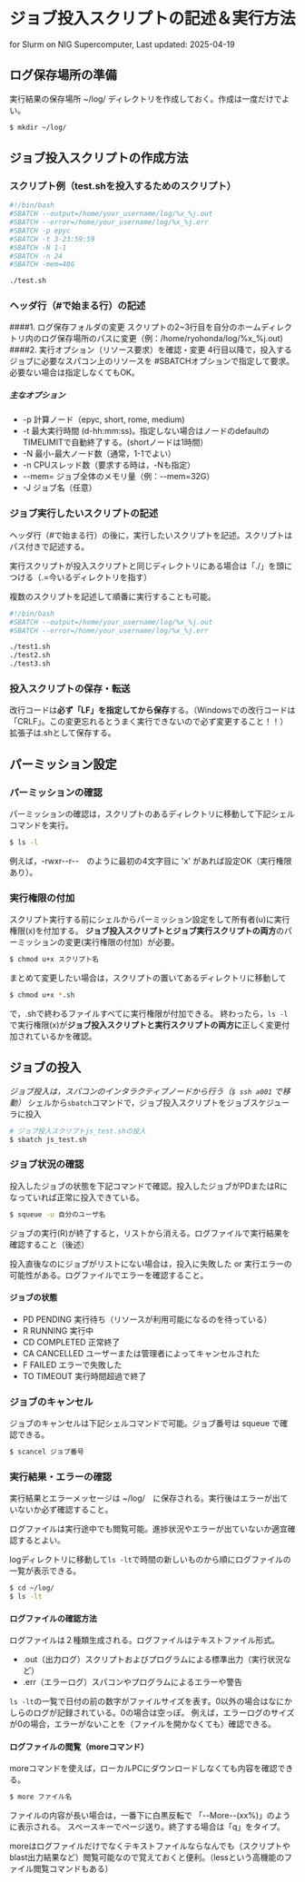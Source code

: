 # ジョブ投入スクリプトの記述＆実行方法 
for Slurm on NIG Supercomputer, Last updated: 2025-04-19

## ログ保存場所の準備
実行結果の保存場所 ~/log/ ディレクトリを作成しておく。作成は一度だけでよい。
```bash
$ mkdir ~/log/
```

## ジョブ投入スクリプトの作成方法
### スクリプト例（test.shを投入するためのスクリプト）
```bash
#!/bin/bash
#SBATCH --output=/home/your_username/log/%x_%j.out
#SBATCH --error=/home/your_username/log/%x_%j.err
#SBATCH -p epyc
#SBATCH -t 3-23:59:59
#SBATCH -N 1-1 
#SBATCH -n 24
#SBATCH -mem=48G

./test.sh
```

### ヘッダ行（#で始まる行）の記述
####1. ログ保存フォルダの変更
スクリプトの2~3行目を自分のホームディレクトリ内のログ保存場所のパスに変更（例：/home/ryohonda/log/%x_%j.out)
####2. 実行オプション（リソース要求）を確認・変更
4行目以降で，投入するジョブに必要なスパコン上のリソースを #SBATCHオプションで指定して要求。必要ない場合は指定しなくてもOK。
##### 主なオプション
- -p 計算ノード（epyc, short, rome, medium)
- -t 最大実行時間 (d-hh:mm:ss)。指定しない場合はノードのdefaultのTIMELIMITで自動終了する。(shortノードは1時間）
- -N 最小-最大ノード数（通常，1-1でよい）
- -n CPUスレッド数（要求する時は，-Nも指定）
- --mem= ジョブ全体のメモリ量（例：--mem=32G）
- -J ジョブ名（任意）

### ジョブ実行したいスクリプトの記述
ヘッダ行（#で始まる行）の後に，実行したいスクリプトを記述。スクリプトはパス付きで記述する。

実行スクリプトが投入スクリプトと同じディレクトリにある場合は「./」を頭につける（.=今いるディレクトリを指す）

複数のスクリプトを記述して順番に実行することも可能。
```bash
#!/bin/bash
#SBATCH --output=/home/your_username/log/%x_%j.out
#SBATCH --error=/home/your_username/log/%x_%j.err

./test1.sh
./test2.sh
./test3.sh
```
### 投入スクリプトの保存・転送
改行コードは**必ず「LF」を指定してから保存**する。（Windowsでの改行コードは「CRLF」。この変更忘れるとうまく実行できないので必ず変更すること！！）
拡張子は.shとして保存する。

## パーミッション設定 
### パーミッションの確認
パーミッションの確認は，スクリプトのあるディレクトリに移動して下記シェルコマンドを実行。
```bash
$ ls -l
```
例えば，-rwxr--r--　のように最初の4文字目に 'x' があれば設定OK（実行権限あり）。

### 実行権限の付加
スクリプト実行する前にシェルからパーミッション設定をして所有者(u)に実行権限(x)を付加する。
**ジョブ投入スクリプトとジョブ実行スクリプトの両方**のパーミッションの変更(実行権限の付加）が必要。
```bash
$ chmod u+x スクリプト名 
```
まとめて変更したい場合は，スクリプトの置いてあるディレクトリに移動して
```bash
$ chmod u+x *.sh
```
で，.shで終わるファイルすべてに実行権限が付加できる。
終わったら，`ls -l`で実行権限(x)が**ジョブ投入スクリプトと実行スクリプトの両方に**正しく変更付加されているかを確認。

## ジョブの投入
*ジョブ投入は，スパコンのインタラクティブノードから行う（`$ ssh a001` で移動）*
シェルから`sbatch`コマンドで，ジョブ投入スクリプトをジョブスケジューラに投入
```bash
# ジョブ投入スクリプトjs_test.shの投入
$ sbatch js_test.sh
```
### ジョブ状況の確認 
投入したジョブの状態を下記コマンドで確認。投入したジョブがPDまたはRになっていれば正常に投入できている。
```bash
$ squeue -u 自分のユーザ名
```
ジョブの実行(R)が終了すると，リストから消える。ログファイルで実行結果を確認すること（後述）

投入直後なのにジョブがリストにない場合は，投入に失敗した or 実行エラーの可能性がある。ログファイルでエラーを確認すること。

#### ジョブの状態 ####
- PD	PENDING	実行待ち（リソースが利用可能になるのを待っている）
- R	RUNNING	実行中
- CD	COMPLETED	正常終了
- CA	CANCELLED	ユーザーまたは管理者によってキャンセルされた
- F	FAILED	エラーで失敗した
- TO	TIMEOUT	実行時間超過で終了

### ジョブのキャンセル
ジョブのキャンセルは下記シェルコマンドで可能。ジョブ番号は squeue で確認できる。
```bash
$ scancel ジョブ番号
```
### 実行結果・エラーの確認 
実行結果とエラーメッセージは ~/log/　に保存される。実行後はエラーが出ていないか必ず確認すること。

ログファイルは実行途中でも閲覧可能。進捗状況やエラーが出ていないか適宜確認するとよい。

logディレクトリに移動して`ls -lt`で時間の新しいものから順にログファイルの一覧が表示できる。
```bash
$ cd ~/log/
$ ls -lt
```
#### ログファイルの確認方法
ログファイルは２種類生成される。ログファイルはテキストファイル形式。
- .out（出力ログ）スクリプトおよびプログラムによる標準出力（実行状況など）
- .err（エラーログ）スパコンやプログラムによるエラーや警告

`ls -lt`の一覧で日付の前の数字がファイルサイズを表す。0以外の場合はなにかしらのログが記録されている。0の場合は空っぽ。
例えば，エラーログのサイズが0の場合，エラーがないことを（ファイルを開かなくても）確認できる。

#### ログファイルの閲覧（moreコマンド）
moreコマンドを使えば，ローカルPCにダウンロードしなくても内容を確認できる。
```bash
$ more ファイル名
```
ファイルの内容が長い場合は，一番下に白黒反転で 「--More--(xx%)」のように表示される。
スペースキーでページ送り。終了する場合は「q」をタイプ。

moreはログファイルだけでなくテキストファイルならなんでも（スクリプトやblast出力結果など）閲覧可能なので覚えておくと便利。（lessという高機能のファイル閲覧コマンドもある）
